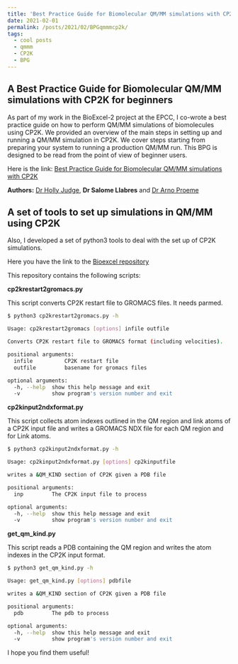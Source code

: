 ```yaml
---
title: 'Best Practice Guide for Biomolecular QM/MM simulations with CP2K'
date: 2021-02-01
permalink: /posts/2021/02/BPGqmmmcp2k/
tags:
  - cool posts
  - qmmm
  - CP2K
  - BPG
---
```



A Best Practice Guide for Biomolecular QM/MM simulations with CP2K for beginners
----------

As part of my work in the BioExcel-2 project at the EPCC, I co-wrote a best practice guide on how to perform QM/MM simulations of biomolecules using CP2K. We provided an overview of the main steps in setting up and running a QM/MM simulation in CP2K. We cover steps starting from preparing your system to running a production QM/MM run. This BPG is designed to be read from the point of view of beginner users. 

Here is the link: 
[Best Practice Guide for Biomolecular QM/MM simulations with CP2K](https://docs.bioexcel.eu/qmmm_bpg/en/main/)

**Authors:** [Dr Holly Judge](https://www.epcc.ed.ac.uk/about/staff/holly-judge), **Dr Salome Llabres** and [Dr Arno Proeme](https://www.epcc.ed.ac.uk/about/staff/dr-arno-proeme)


A set of tools to set up simulations in QM/MM using CP2K
----------

Also, I developed a set of python3 tools to deal with the set up of CP2K simulations. 

Here you have the link to the [Bioexcel repository](https://github.com/bioexcel/CP2K_qmmm_input_preparation_scripts)

This repository contains the following scripts:

**cp2krestart2gromacs.py**

This script converts CP2K restart file to GROMACS files. It needs parmed. 

```bash
$ python3 cp2krestart2gromacs.py -h 

Usage: cp2krestart2gromacs [options] infile outfile

Converts CP2K restart file to GROMACS format (including velocities).

positional arguments:
  infile          CP2K restart file
  outfile         basename for gromacs files

optional arguments:
  -h, --help  show this help message and exit
  -v          show program's version number and exit
```

**cp2kinput2ndxformat.py**

This script collects atom indexes outlined in the QM region and link atoms of a CP2K input file and writes a GROMACS NDX file for each QM region and for Link atoms.

```bash
$ python3 cp2kinput2ndxformat.py -h 

Usage: cp2kinput2ndxformat.py [options] cp2kinputfile

writes a &QM_KIND section of CP2K given a PDB file

positional arguments:
  inp         The CP2K input file to process

optional arguments:
  -h, --help  show this help message and exit
  -v          show program's version number and exit
```

**get_qm_kind.py**

This script reads a PDB containing the QM region and writes the atom indexes in the CP2K input format.

```bash
$ python3 get_qm_kind.py -h 

Usage: get_qm_kind.py [options] pdbfile

writes a &QM_KIND section of CP2K given a PDB file

positional arguments:
  pdb         The pdb to process

optional arguments:
  -h, --help  show this help message and exit
  -v          show program's version number and exit
```

I hope you find them useful!

